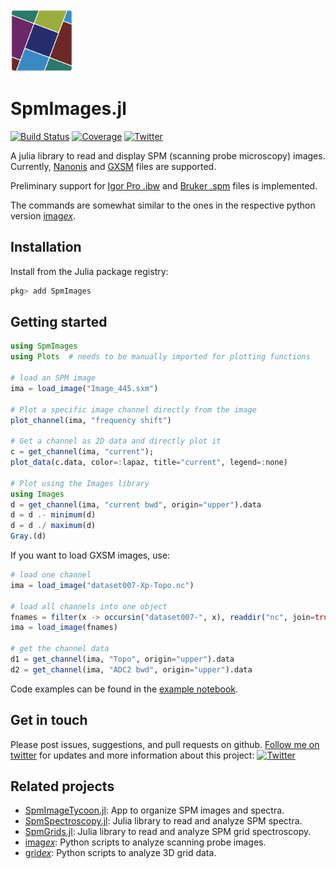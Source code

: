 <img width="100" height="100" src="logo.svg?raw=true" />

# SpmImages.jl

[![Build Status](https://github.com/alexriss/SpmImages.jl/actions/workflows/CI.yml/badge.svg?branch=main)](https://github.com/alexriss/SpmImages.jl/actions/workflows/CI.yml?query=branch%3Amain)
[![Coverage](https://codecov.io/gh/alexriss/SpmImages.jl/branch/main/graph/badge.svg)](https://codecov.io/gh/alexriss/SpmImages.jl)
<a href="https://twitter.com/00alexx"><img src="https://img.shields.io/twitter/follow/00alexx?style=social" alt="Twitter"></a>

A julia library to read and display SPM (scanning probe microscopy) images. Currently, [Nanonis](https://www.specs-group.com/nanonis/products/) and [GXSM](https://gxsm.sourceforge.net/) files are supported.

Preliminary support for [Igor Pro .ibw](https://www.wavemetrics.com/) and [Bruker .spm](https://www.bruker.com/de/products-and-solutions/microscopes/) files is implemented.

The commands are somewhat similar to the ones in the respective python version [imag*ex*](https://github.com/alexriss/imagex).

## Installation

Install from the Julia package registry:

```julia
pkg> add SpmImages
```

## Getting started

```julia
using SpmImages
using Plots  # needs to be manually imported for plotting functions

# load an SPM image
ima = load_image("Image_445.sxm")

# Plot a specific image channel directly from the image
plot_channel(ima, "frequency shift")

# Get a channel as 2D data and directly plot it
c = get_channel(ima, "current");
plot_data(c.data, color=:lapaz, title="current", legend=:none)

# Plot using the Images library
using Images
d = get_channel(ima, "current bwd", origin="upper").data
d = d .- minimum(d)
d = d ./ maximum(d)
Gray.(d)
```

If you want to load GXSM images, use:

```julia
# load one channel
ima = load_image("dataset007-Xp-Topo.nc")

# load all channels into one object
fnames = filter(x -> occursin("dataset007-", x), readdir("nc", join=true))
ima = load_image(fnames)

# get the channel data
d1 = get_channel(ima, "Topo", origin="upper").data
d2 = get_channel(ima, "ADC2 bwd", origin="upper").data
```

Code examples can be found in the [example notebook](demo/example.ipynb).

## Get in touch

Please post issues, suggestions, and pull requests on github. <a href="https://twitter.com/00alexx">Follow me on twitter</a> for updates and more information about this project: 
<a href="https://twitter.com/00alexx"><img src="https://img.shields.io/twitter/follow/00alexx?style=social" alt="Twitter"></a>

## Related projects

- [SpmImageTycoon.jl](https://github.com/alexriss/SpmImageTycoon.jl): App to organize SPM images and spectra.
- [SpmSpectroscopy.jl](https://github.com/alexriss/SpmSpectroscopy.jl): Julia library to read and analyze SPM spectra.
- [SpmGrids.jl](https://github.com/alexriss/SpmGrids.jl): Julia library to read and analyze SPM grid spectroscopy.
- [imag*ex*](https://github.com/alexriss/imagex): Python scripts to analyze scanning probe images.
- [grid*ex*](https://github.com/alexriss/gridex): Python scripts to analyze 3D grid data.
